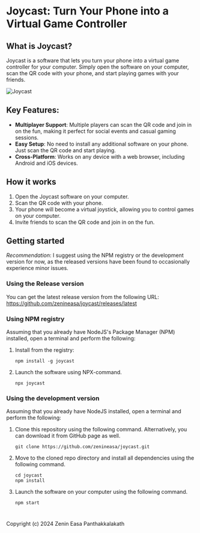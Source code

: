 # Joycast: Turn Your Phone into a Virtual Game Controller

## What is Joycast?

Joycast is a software that lets you turn your phone into a virtual game controller for your computer. Simply open the software on your computer, scan the QR code with your phone, and start playing games with your friends.

![Joycast](https://blogger.googleusercontent.com/img/b/R29vZ2xl/AVvXsEgyb7KoHDFFLXplwFcMAqUlDTLzPDH-X4t67aNK8PoSffM6FKaOVfELrSId3KoDQ8ICm_mOGHQexnQB45QuyfD4vMGqXnmtfdZ8_n73ili6qazuCbx86PuFs62_6FU-MrwDmWIeiGOabdFrJDAHt49wYbFP6AEkhhKI25vqov4JdQsBUv-I43iDohHqJ28/s16000/joystickScreenshots.png)

## Key Features:

- **Multiplayer Support**: Multiple players can scan the QR code and join in on the fun, making it perfect for social events and casual gaming sessions.
- **Easy Setup**: No need to install any additional software on your phone. Just scan the QR code and start playing.
- **Cross-Platform**: Works on any device with a web browser, including Android and iOS devices.

## How it works

1. Open the Joycast software on your computer.
2. Scan the QR code with your phone.
3. Your phone will become a virtual joystick, allowing you to control games on your computer.
4. Invite friends to scan the QR code and join in on the fun.

## Getting started

*Recommendation*: I suggest using the NPM registry or the development version for now, as the released versions have been found to occasionally experience minor issues.

### Using the Release version

You can get the latest release version from the following URL:
https://github.com/zenineasa/joycast/releases/latest

### Using NPM registry

Assuming that you already have NodeJS's Package Manager (NPM) installed, open a terminal and perform the following:
1. Install from the registry:
    ```
    npm install -g joycast
    ```
2. Launch the software using NPX-command.
    ```
    npx joycast
    ```

### Using the development version

Assuming that you already have NodeJS installed, open a terminal and perform the following:
1. Clone this repository using the following command. Alternatively, you can download it from GitHub page as well.
    ```
    git clone https://github.com/zenineasa/joycast.git
    ```
2. Move to the cloned repo directory and install all dependencies using the following command.
    ```
    cd joycast
    npm install
    ```
3. Launch the software on your computer using the following command.
    ```
    npm start
    ```


#

Copyright (c) 2024 Zenin Easa Panthakkalakath
